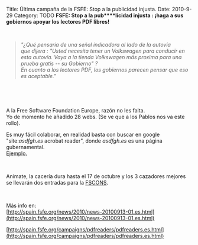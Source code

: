 Title: Última campaña de la FSFE: Stop a la publicidad injusta.
Date: 2010-9-29
Category: TODO
**FSFE: Stop a la pub****licidad injusta : ¡haga a sus gobiernos apoyar los lectores PDF libres!**

 

> *"¿Qué pensaría de una señal indicadora al lado de la autovía que dijera : "Usted necesita tener un Volkswagen para conducir en esta
> autovía. Vaya a la tienda Volkswagen más proxima para una prueba gratis -- su Gobierno" ?  
>  En cuanto a los lectores PDF, los gobiernos parecen pensar que eso es aceptable."*

 

 

A la Free Software Foundation Europe, razón no les falta.  
 Yo de momento he añadido 28 webs. (Se ve que a los Pablos nos va este rollo).

Es muy fácil colaborar, en realidad basta con buscar en google "site:*asdfgh.es* acrobat reader", donde *asdfgh.es* es una página
gubernamental.  
 [Ejemplo.](https://encrypted.google.com/search?hl=en&source=hp&biw=1280&bih=885&q=site:uma.es+acrobat+reader&aq=f&aqi=&oq=&gs_rfai=)

 

Anímate, la cacería dura hasta el 17 de octubre y los 3 cazadores mejores se llevarán dos entradas para la
[FSCONS](http://fsfe.org/events/fscons-2010.en.html).

 

Más info en:  
 [http://spain.fsfe.org/news/2010/news-20100913-01.es.html](http://spain.fsfe.org/news/2010/news-20100913-01.es.html)

  

[http://spain.fsfe.org/campaigns/pdfreaders/pdfreaders.es.html](http://spain.fsfe.org/campaigns/pdfreaders/pdfreaders.es.html)
